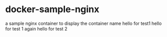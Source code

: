 # docker-sample-nginx
a sample nginx container to display the container name
hello for test1
hello for test 1 again
hello for test 2
